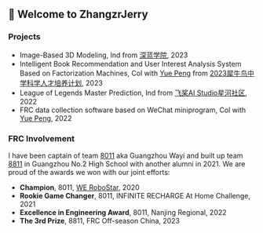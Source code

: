 ## 🙋 Welcome to ZhangzrJerry

### Projects
- Image-Based 3D Modeling, Ind from [深蓝学院](shenlanxueyuan.com), 2023
- Intelligent Book Recommendation and User Interest Analysis System Based on Factorization Machines, Col with [Yue Peng](https://github.com/polaron-andre) from [2023犀牛鸟中学科学人才培养计划](https://cloud.tencent.com/developer/article/2308943), 2023
- League of Legends Master Prediction, Ind from [飞桨AI Studio星河社区](aistudio.baidu.com), 2022
- FRC data collection software based on WeChat miniprogram, Col with [Yue Peng](https://github.com/polaron-andre), 2022

### FRC Involvement
I have been captain of team [8011](https://www.thebluealliance.com/team/8011) aka Guangzhou Wayi and built up team [8811](https://www.thebluealliance.com/team/8811) in Guangzhou No.2 High School with another alumni in 2021. We are proud of the awards we won with our joint efforts:
- **Champion**, 8011, [WE RoboStar](https://www.thebluealliance.com/event/2020gzrs), 2020
- **Rookie Game Changer**, 8011, INFINITE RECHARGE At Home Challenge, 2021
- **Excellence in Engineering Award**, 8011, Nanjing Regional, 2022
- **The 3rd Prize**, 8811, FRC Off-season China, 2023
